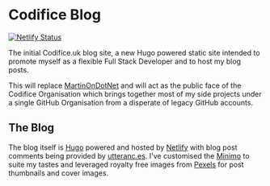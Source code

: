 # Codifice Blog

[![Netlify Status](https://api.netlify.com/api/v1/badges/3fc53a50-e7b6-4516-ba10-f70a868790bb/deploy-status)](https://app.netlify.com/sites/codifice/deploys)

The initial Codifice.uk blog site, a new Hugo powered static site intended to promote myself as a flexible Full Stack Developer and to host my blog posts.

This will replace [MartinOnDotNet](http://martinondotnet.blogspot.com/) and will act as the public face of the Codifice Organisation which brings together most of my side projects under a single GitHub Organisation from a disperate of legacy GitHub accounts.

## The Blog
The blog itself is [Hugo](https://gohugo.io/) powered and hosted by [Netlify](https://www.netlify.com/) with blog post comments being provided by [utteranc.es](https://utteranc.es).  I've customised the [Minimo](https://themes.gohugo.io/minimo/) to suite my tastes and leveraged royalty free images from [Pexels](https://www.pexels.com/) for post thumbnails and cover images.

